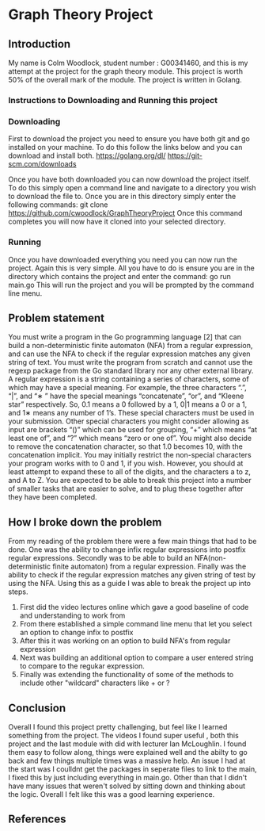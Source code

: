 # Graph Theory Project
## Introduction
My name is Colm Woodlock, student number : G00341460, and this is my attempt at the project for the graph theory module.
This project is worth 50% of the overall mark of the module. The project is written in Golang.

### Instructions to Downloading and Running this project
### Downloading
First to download the project you need to ensure you have both git and go installed on your machine. To do this follow the links below and you can download and install both.
https://golang.org/dl/
https://git-scm.com/downloads

Once you have both downloaded you can now download the project itself. To do this simply open a command line and navigate to a directory you wish to download the file to. Once you are in this directory simply enter the following commands: 
git clone https://github.com/cwoodlock/GraphTheoryProject
Once this command completes you will now have it cloned into your selected directory.

### Running
Once you have downloaded everything you need you can now run the project. Again this is very simple. All you have to do is ensure you are in the directory which contains the project and enter the command: 
go run main.go
This will run the project and you will be prompted by the command line menu.

## Problem statement
You must write a program in the Go programming language [2] that can
build a non-deterministic finite automaton (NFA) from a regular expression,
and can use the NFA to check if the regular expression matches any given
string of text. You must write the program from scratch and cannot use the
regexp package from the Go standard library nor any other external library.
A regular expression is a string containing a series of characters, some
of which may have a special meaning. For example, the three characters
“.”, “|”, and “∗
” have the special meanings “concatenate”, “or”, and “Kleene
star” respectively. So, 0.1 means a 0 followed by a 1, 0|1 means a 0 or a 1,
and 1∗ means any number of 1’s. These special characters must be used in
your submission. Other special characters you might consider allowing as input are brackets
“()” which can be used for grouping, “+” which means “at least one of”, and
“?” which means “zero or one of”. You might also decide to remove the
concatenation character, so that 1.0 becomes 10, with the concatenation
implicit.
You may initially restrict the non-special characters your program works
with to 0 and 1, if you wish. However, you should at least attempt to expand
these to all of the digits, and the characters a to z, and A to Z.
You are expected to be able to break this project into a number of smaller
tasks that are easier to solve, and to plug these together after they have been
completed.

## How I broke down the problem
From my reading of the problem there were a few main things that had to be done. One was the ability to change infix regular expressions into postfix regular expressions. Secondly was to be able to build an NFA(non-deterministic finite automaton) from a regular expression. Finally was the ability to check if the regular expression matches any given string of test by using the NFA. Using this as a guide I was able to break the project up into steps.

1. First did the video lectures online which gave a good baseline of code and understanding to work from
2. From there established a simple command line menu that let you select an option to change infix to postfix
3. After this it was working on an option to build NFA's from regular expression
4. Next was building an additional option to compare a user entered string to compare to the regukar expression.
5. Finally was extending the functionality of some of the methods to include other "wildcard" characters like + or ?

## Conclusion
Overall I found this project pretty challenging, but feel like I learned something from the project. The videos I found super useful , both this project and the last module with did with lecturer Ian McLoughlin. I found them easy to follow along, things were explained well and the abilty to go back and few things multiple times was a massive help. An issue I had at the start was I coulldnt get the packages in seperate files to link to the main, I fixed this by just including everything in main.go. Other than that I didn't have many issues that weren't solved by sitting down and thinking about the logic. Overall I felt like this was a good learning experience.

## References
